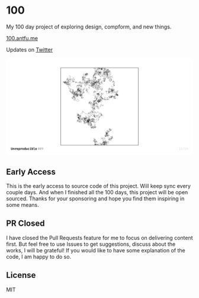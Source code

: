 # 100

My 100 day project of exploring design, compform, and new things.

[100.antfu.me](http://100.antfu.me/)

Updates on [Twitter](https://twitter.com/antfu7/status/1325977074813739009)

![](./public/shots/009.png)

## Early Access

This is the early access to source code of this project. Will keep sync every couple days. And when I finished all the 100 days, this project will be open sourced. Thanks for your sponsoring and hope you find them inspiring in some means.

## PR Closed

I have closed the Pull Requests feature for me to focus on delivering content first. But feel free to use Issues to get suggestions, discuss about the works, I will be grateful! If you would like to have some explanation of the code, I am happy to do so.

## License

MIT
